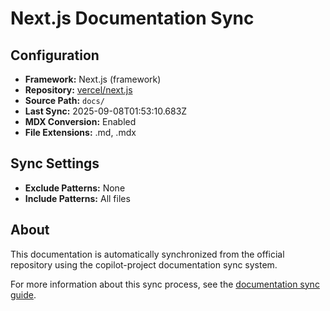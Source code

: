 # Next.js Documentation Sync

## Configuration

- **Framework:** Next.js (framework)
- **Repository:** [vercel/next.js](https://github.com/vercel/next.js)
- **Source Path:** `docs/`
- **Last Sync:** 2025-09-08T01:53:10.683Z
- **MDX Conversion:** Enabled
- **File Extensions:** .md, .mdx

## Sync Settings

- **Exclude Patterns:** None
- **Include Patterns:** All files

## About

This documentation is automatically synchronized from the official repository using the copilot-project documentation sync system.

For more information about this sync process, see the [documentation sync guide](../documentation-sync.md).
